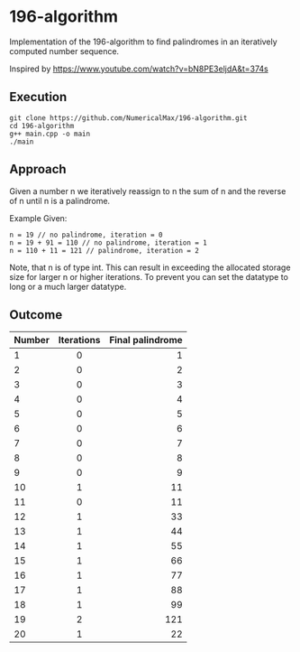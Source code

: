 # 196-algorithm
Implementation of the 196-algorithm to find palindromes in an iteratively computed number sequence.

Inspired by https://www.youtube.com/watch?v=bN8PE3eljdA&t=374s

## Execution
```
git clone https://github.com/NumericalMax/196-algorithm.git
cd 196-algorithm
g++ main.cpp -o main
./main
```
## Approach
Given a number n we iteratively reassign to n the sum of n and the reverse of n until n is a palindrome.
 
Example Given:
```
n = 19 // no palindrome, iteration = 0
n = 19 + 91 = 110 // no palindrome, iteration = 1
n = 110 + 11 = 121 // palindrome, iteration = 2
```
Note, that n is of type int. This can result in exceeding the allocated storage size for larger n or higher iterations. To prevent you can set the datatype to long or a much larger datatype.

## Outcome

|Number|Iterations|Final palindrome|
|------|:--------:|---------------:|
|1|	0|	 	1|
|2|	0|	 	2|
|3|	0|	 	3|
|4|	0|	 	4|
|5|	0|	 	5|
|6|	0|	 	6|
|7|	0|	 	7|
|8|	0|	 	8|
|9|	0|	 	9|
|10|	1|	 	11|
|11|	0|	 	11|
|12|	1|	 	33|
|13|	1|	 	44|
|14|	1|	 	55|
|15|	1|	 	66|
|16|	1|	 	77|
|17|	1|	 	88|
|18|	1|	 	99|
|19|	2|	 	121|
|20|	1|	 	22|
